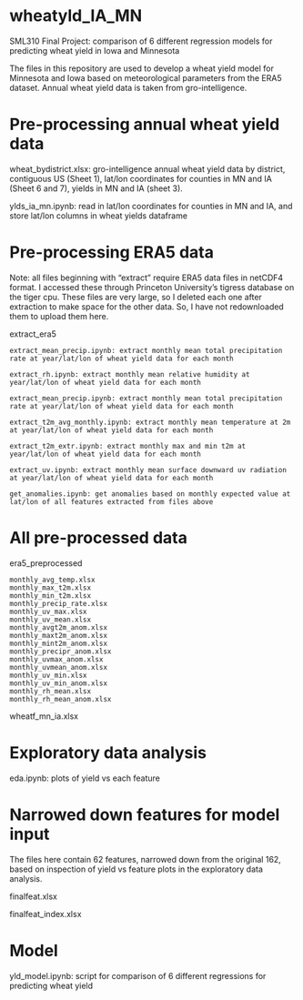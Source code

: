 # wheatyld_IA_MN

SML310 Final Project: comparison of 6 different regression models for predicting wheat yield in Iowa and Minnesota

The files in this repository are used to develop a wheat yield model for Minnesota and Iowa based on meteorological parameters from the ERA5 dataset. Annual wheat yield data is taken from gro-intelligence.


# Pre-processing annual wheat yield data

wheat_bydistrict.xlsx: gro-intelligence annual wheat yield data by district, contiguous US (Sheet 1), lat/lon coordinates for counties in MN and IA (Sheet 6 and 7), yields in MN and IA (sheet 3). 

ylds_ia_mn.ipynb: read in lat/lon coordinates for counties in MN and IA, and store lat/lon columns in wheat yields dataframe



# Pre-processing ERA5 data

Note: all files beginning with “extract” require ERA5 data files in netCDF4 format. I accessed these through Princeton University’s tigress database on the tiger cpu. These files are very large, so I deleted each one after extraction to make space for the other data. So, I have not redownloaded them to upload them here. 

extract_era5

    extract_mean_precip.ipynb: extract monthly mean total precipitation rate at year/lat/lon of wheat yield data for each month

    extract_rh.ipynb: extract monthly mean relative humidity at year/lat/lon of wheat yield data for each month

    extract_mean_precip.ipynb: extract monthly mean total precipitation rate at year/lat/lon of wheat yield data for each month

    extract_t2m_avg_monthly.ipynb: extract monthly mean temperature at 2m at year/lat/lon of wheat yield data for each month

    extract_t2m_extr.ipynb: extract monthly max and min t2m at year/lat/lon of wheat yield data for each month

    extract_uv.ipynb: extract monthly mean surface downward uv radiation at year/lat/lon of wheat yield data for each month

    get_anomalies.ipynb: get anomalies based on monthly expected value at lat/lon of all features extracted from files above



# All pre-processed data

era5_preprocessed

    monthly_avg_temp.xlsx
    monthly_max_t2m.xlsx
    monthly_min_t2m.xlsx
    monthly_precip_rate.xlsx
    monthly_uv_max.xlsx
    monthly_uv_mean.xlsx
    monthly_avgt2m_anom.xlsx
    monthly_maxt2m_anom.xlsx
    monthly_mint2m_anom.xlsx
    monthly_precipr_anom.xlsx
    monthly_uvmax_anom.xlsx
    monthly_uvmean_anom.xlsx
    monthly_uv_min.xlsx
    monthly_uv_min_anom.xlsx
    monthly_rh_mean.xlsx
    monthly_rh_mean_anom.xlsx

wheatf_mn_ia.xlsx



# Exploratory data analysis

eda.ipynb: plots of yield vs each feature



# Narrowed down features for model input

The files here contain 62 features, narrowed down from the original 162, based on inspection of yield vs feature plots in the exploratory data analysis.

finalfeat.xlsx

finalfeat_index.xlsx



# Model

yld_model.ipynb: script for comparison of 6 different regressions for predicting wheat yield


